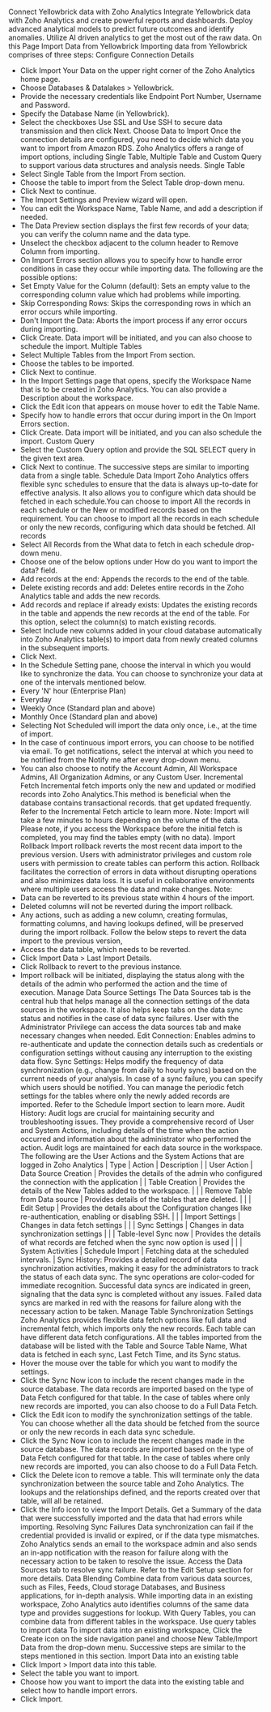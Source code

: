 Connect Yellowbrick data with Zoho Analytics
Integrate Yellowbrick data with Zoho Analytics and create powerful reports and dashboards. Deploy advanced analytical models to predict future outcomes and identify anomalies. Utilize AI driven analytics to get the most out of the raw data.
On this Page
Import Data from Yellowbrick
Importing data from Yellowbrick comprises of three steps:
Configure Connection Details
- Click Import Your Data on the upper right corner of the Zoho Analytics home page.
- Choose Databases & Datalakes > Yellowbrick.
- Provide the necessary credentials like Endpoint Port Number, Username and Password.
- Specify the Database Name (in Yellowbrick).
- Select the checkboxes Use SSL and Use SSH to secure data transmission and then click Next.
Choose Data to Import
Once the connection details are configured, you need to decide which data you want to import from Amazon RDS. Zoho Analytics offers a range of import options, including Single Table, Multiple Table and Custom Query to support various data structures and analysis needs.
Single Table
- Select Single Table from the Import From section.
- Choose the table to import from the Select Table drop-down menu.
- Click Next to continue.
- The Import Settings and Preview wizard will open.
- You can edit the Workspace Name, Table Name, and add a description if needed.
- The Data Preview section displays the first few records of your data; you can verify the column name and the data type.
- Unselect the checkbox adjacent to the column header to Remove Column from importing.
- On Import Errors section allows you to specify how to handle error conditions in case they occur while importing data. The following are the possible options:
- Set Empty Value for the Column (default): Sets an empty value to the corresponding column value which had problems while importing.
- Skip Corresponding Rows: Skips the corresponding rows in which an error occurs while importing.
- Don't Import the Data: Aborts the import process if any error occurs during importing.
- Click Create. Data import will be initiated, and you can also choose to schedule the import.
Multiple Tables
- Select Multiple Tables from the Import From section.
- Choose the tables to be imported.
- Click Next to continue.
- In the Import Settings page that opens, specify the Workspace Name that is to be created in Zoho Analytics. You can also provide a Description about the workspace.
- Click the Edit icon that appears on mouse hover to edit the Table Name.
- Specify how to handle errors that occur during import in the On Import Errors section.
- Click Create. Data import will be initiated, and you can also schedule the import.
Custom Query
- Select the Custom Query option and provide the SQL SELECT query in the given text area.
- Click Next to continue. The successive steps are similar to importing data from a single table.
Schedule Data Import
Zoho Analytics offers flexible sync schedules to ensure that the data is always up-to-date for effective analysis. It also allows you to configure which data should be fetched in each schedule.You can choose to import All the records in each schedule or the New or modified records based on the requirement.
You can choose to import all the records in each schedule or only the new records, configuring which data should be fetched.
All records
- Select All Records from the What data to fetch in each schedule drop-down menu.
- Choose one of the below options under How do you want to import the data? field.
- Add records at the end: Appends the records to the end of the table.
- Delete existing records and add: Deletes entire records in the Zoho Analytics table and adds the new records.
- Add records and replace if already exists: Updates the existing records in the table and appends the new records at the end of the table. For this option, select the column(s) to match existing records.
- Select Include new columns added in your cloud database automatically into Zoho Analytics table(s) to import data from newly created columns in the subsequent imports.
- Click Next.
- In the Schedule Setting pane, choose the interval in which you would like to synchronize the data. You can choose to synchronize your data at one of the intervals mentioned below.
- Every 'N' hour (Enterprise Plan)
- Everyday
- Weekly Once (Standard plan and above)
- Monthly Once (Standard plan and above)
- Selecting Not Scheduled will import the data only once, i.e., at the time of import.
- In the case of continuous import errors, you can choose to be notified via email. To get notifications, select the interval at which you need to be notified from the Notify me after every drop-down menu.
- You can also choose to notify the Account Admin, All Workspace Admins, All Organization Admins, or any Custom User.
Incremental Fetch
Incremental fetch imports only the new and updated or modified records into Zoho Analytics.This method is beneficial when the database contains transactional records. that get updated frequently. Refer to the Incremental Fetch article to learn more.
Note: Import will take a few minutes to hours depending on the volume of the data. Please note, if you access the Workspace before the initial fetch is completed, you may find the tables empty (with no data).
Import Rollback
Import rollback reverts the most recent data import to the previous version. Users with administrator privileges and custom role users with permission to create tables can perform this action. Rollback facilitates the correction of errors in data without disrupting operations and also minimizes data loss. It is useful in collaborative environments where multiple users access the data and make changes.
Note:
- Data can be reverted to its previous state within 4 hours of the import.
- Deleted columns will not be reverted during the import rollback.
- Any actions, such as adding a new column, creating formulas, formatting columns, and having lookups defined, will be preserved during the import rollback.
Follow the below steps to revert the data import to the previous version,
- Access the data table, which needs to be reverted.
- Click Import Data > Last Import Details.
- Click Rollback to revert to the previous instance.
- Import rollback will be initiated, displaying the status along with the details of the admin who performed the action and the time of execution.
Manage Data Source Settings
The Data Sources tab is the central hub that helps manage all the connection settings of the data sources in the workspace. It also helps keep tabs on the data sync status and notifies in the case of data sync failures. User with the Administrator Privilege can access the data sources tab and make necessary changes when needed.
Edit Connection: Enables admins to re-authenticate and update the connection details such as credentials or configuration settings without causing any interruption to the existing data flow.
Sync Settings: Helps modify the frequency of data synchronization (e.g., change from daily to hourly syncs) based on the current needs of your analysis. In case of a sync failure, you can specify which users should be notified. You can manage the periodic fetch settings for the tables where only the newly added records are imported. Refer to the Schedule Import section to learn more.
Audit History: Audit logs are crucial for maintaining security and troubleshooting issues. They provide a comprehensive record of User and System Actions, including details of the time when the action occurred and information about the administrator who performed the action. Audit logs are maintained for each data source in the workspace.
The following are the User Actions and the System Actions that are logged in Zoho Analytics
| Type | Action | Description |
| User Action | Data Source Creation | Provides the details of the admin who configured the connection with the application |
| Table Creation | Provides the details of the New Tables added to the workspace. | |
| Remove Table from Data source | Provides details of the tables that are deleted. | |
| Edit Setup | Provides the details about the Configuration changes like re-authentication, enabling or disabling SSH. | |
| Import Settings | Changes in data fetch settings | |
| Sync Settings | Changes in data synchronization settings | |
| Table-level Sync now | Provides the details of what records are fetched when the sync now option is used | |
| System Activities | Schedule Import | Fetching data at the scheduled intervals. |
Sync History: Provides a detailed record of data synchronization activities, making it easy for the administrators to track the status of each data sync. The sync operations are color-coded for immediate recognition. Successful data syncs are indicated in green, signaling that the data sync is completed without any issues. Failed data syncs are marked in red with the reasons for failure along with the necessary action to be taken.
Manage Table Synchronization Settings
Zoho Analytics provides flexible data fetch options like full data and incremental fetch, which imports only the new records. Each table can have different data fetch configurations. All the tables imported from the database will be listed with the Table and Source Table Name, What data is fetched in each sync, Last Fetch Time, and its Sync status.
- Hover the mouse over the table for which you want to modify the settings.
- Click the Sync Now icon to include the recent changes made in the source database. The data records are imported based on the type of Data Fetch configured for that table. In the case of tables where only new records are imported, you can also choose to do a Full Data Fetch.
- Click the Edit icon to modify the synchronization settings of the table. You can choose whether all the data should be fetched from the source or only the new records in each data sync schedule.
- Click the Sync Now icon to include the recent changes made in the source database. The data records are imported based on the type of Data Fetch configured for that table. In the case of tables where only new records are imported, you can also choose to do a Full Data Fetch.
- Click the Delete icon to remove a table. This will terminate only the data synchronization between the source table and Zoho Analytics. The lookups and the relationships defined, and the reports created over that table, will all be retained.
- Click the Info icon to view the Import Details. Get a Summary of the data that were successfully imported and the data that had errors while importing.
Resolving Sync Failures
Data synchronization can fail if the credential provided is invalid or expired, or if the data type mismatches. Zoho Analytics sends an email to the workspace admin and also sends an in-app notification with the reason for failure along with the necessary action to be taken to resolve the issue. Access the Data Sources tab to resolve sync failure. Refer to the Edit Setup section for more details.
Data Blending
Combine data from various data sources, such as Files, Feeds, Cloud storage Databases, and Business applications, for in-depth analysis. While importing data in an existing workspace, Zoho Analytics auto identifies columns of the same data type and provides suggestions for lookup. With Query Tables, you can combine data from different tables in the workspace. Use query tables to import data
To import data into an existing workspace, Click the Create icon on the side navigation panel and choose New Table/Import Data from the drop-down menu. Successive steps are similar to the steps mentioned in this section.
Import Data into an existing table
- Click Import > Import data into this table.
- Select the table you want to import.
- Choose how you want to import the data into the existing table and select how to handle import errors.
- Click Import.